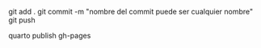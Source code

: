 git add .
git commit -m "nombre del commit puede ser cualquier nombre"
git push

quarto publish gh-pages